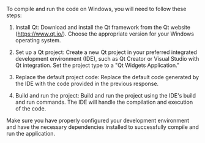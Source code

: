 To compile and run the code on Windows, you will need to follow these steps:

1. Install Qt: Download and install the Qt framework from the Qt website (https://www.qt.io/). Choose the appropriate version for your Windows operating system.

2. Set up a Qt project: Create a new Qt project in your preferred integrated development environment (IDE), such as Qt Creator or Visual Studio with Qt integration. Set the project type to a "Qt Widgets Application."

3. Replace the default project code: Replace the default code generated by the IDE with the code provided in the previous response.

4. Build and run the project: Build and run the project using the IDE's build and run commands. The IDE will handle the compilation and execution of the code.

Make sure you have properly configured your development environment and have the necessary dependencies installed to successfully compile and run the application.
